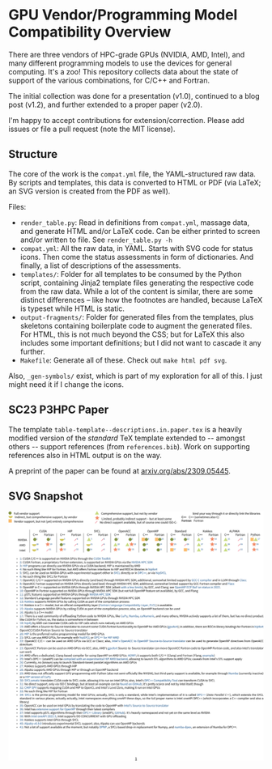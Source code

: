# GPU Vendor/Programming Model Compatibility Overview

There are three vendors of HPC-grade GPUs (NVIDIA, AMD, Intel), and many different programming models to use the devices for general computing. It's a zoo! This repository collects data about the state of support of the various combinations, for C/C++ and Fortran.

The initial collection was done for a presentation (v1.0), continued to a blog post (v1.2), and further extended to a proper paper (v2.0).

I'm happy to accept contributions for extension/correction. Please add issues or file a pull request (note the MIT license).

## Structure

The core of the work is the `compat.yml` file, the YAML-structured raw data. By scripts and templates, this data is converted to HTML or PDF (via LaTeX; an SVG version is created from the PDF as well). 

Files:

* `render_table.py`: Read in definitions from `compat.yml`, massage data, and generate HTML and/or LaTeX code. Can be either printed to screen and/or written to file. See `render_table.py -h`
* `compat.yml`: All the raw data, in YAML. Starts with SVG code for status icons. Then come the status assessments in form of dictionaries. And finally, a list of descriptions of the assessments.
* `templates/`: Folder for all templates to be consumed by the Python script, containing Jinja2 template files generating the respective code from the raw data. While a lot of the content is similar, there are some distinct differences – like how the footnotes are handled, because LaTeX is typeset while HTML is static.
* `output-fragments/`: Folder for generated files from the templates, plus skeletons containing boilerplate code to augment the generated files. For HTML, this is not much beyond the CSS; but for LaTeX this also includes some important definitions; but I did not want to cascade it any further.
* `Makefile`: Generate all of these. Check out `make html pdf svg`.

Also, `_gen-symbols/` exist, which is part of my exploration for all of this. I just might need it if I change the icons.

## SC23 P3HPC Paper

The template `table-template--descriptions.in.paper.tex` is a heavily modified version of the _standard_ TeX template extended to -- amongst others -- support references (from `references.bib`). Work on supporting references also in HTML output is on the way.

A preprint of the paper can be found at [arxiv.org/abs/2309.05445](https://arxiv.org/abs/2309.05445).

## SVG Snapshot

<img src="gpu-vendor-model-matrix.svg" />
